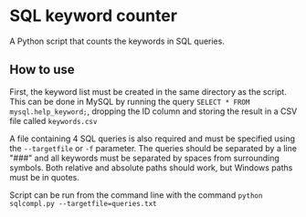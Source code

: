 # SQL keyword counter

A Python script that counts the keywords in SQL queries.

## How to use

First, the keyword list must be created in the same directory as the script.
This can be done in MySQL by running the query `SELECT * FROM mysql.help_keyword;`,
dropping the ID column and storing the result in a CSV file called `keywords.csv`

A file containing 4 SQL queries is also required and must be specified using the `--targetfile` or `-f` parameter.
The queries should be separated by a line "###" and all keywords must be separated by spaces from surrounding symbols.
Both relative and absolute paths should work, but Windows paths must be in quotes.

Script can be run from the command line with the command `python sqlcompl.py --targetfile=queries.txt`
